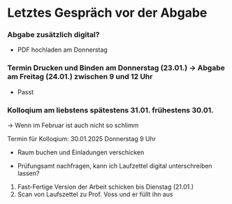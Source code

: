 # Letztes Gespräch vor der Abgabe


### Abgabe zusätzlich digital?

- PDF hochladen am Donnerstag




### Termin Drucken und Binden am Donnerstag (23.01.) -> Abgabe am Freitag (24.01.) zwischen 9 und 12 Uhr
- Passt



### Kolloqium am liebstens spätestens 31.01. frühestens 30.01.
  -> Wenn im Februar ist auch nicht so schlimm


Termin für Kolloqium: 30.01.2025 Donnerstag 9 Uhr
- Raum buchen und Einladungen verschicken


- Prüfungsamt nachfragen, kann ich Laufzettel digital unterschreiben lassen?


1. Fast-Fertige Version der Arbeit schicken bis Dienstag (21.01.)
2. Scan von Laufszettel zu Prof. Voss und er füllt ihn aus

